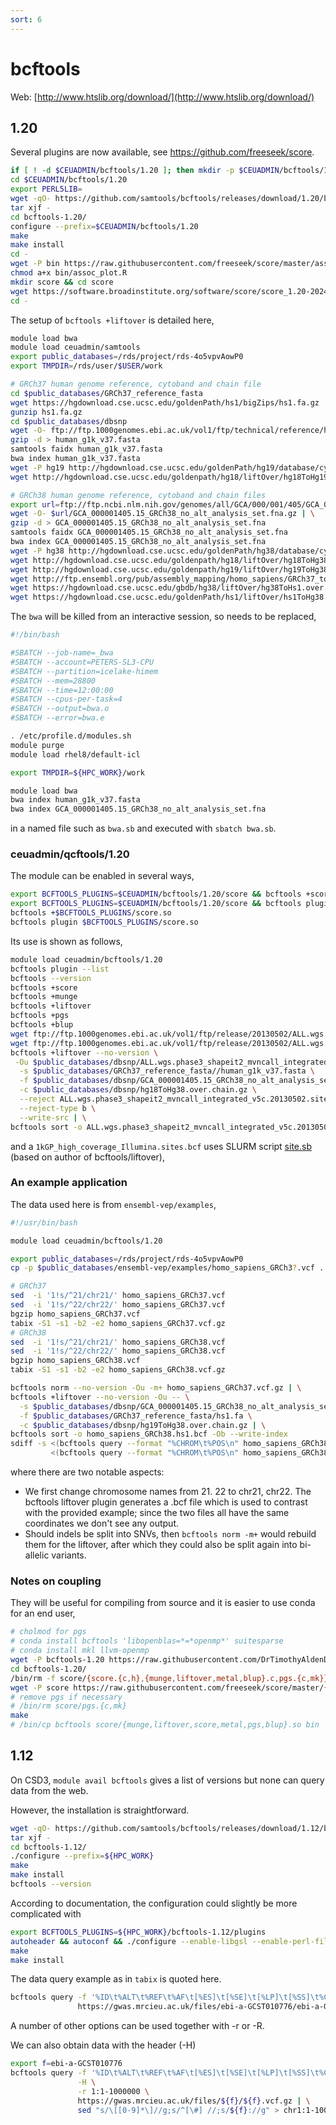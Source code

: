 ```yaml
---
sort: 6
---
```


# bcftools

Web: [http://www.htslib.org/download/](http://www.htslib.org/download/)

## 1.20

Several plugins are now available, see <https://github.com/freeseek/score>.

```bash
if [ ! -d $CEUADMIN/bcftools/1.20 ]; then mkdir -p $CEUADMIN/bcftools/1.20; fi
cd $CEUADMIN/bcftools/1.20
export PERL5LIB=
wget -qO- https://github.com/samtools/bcftools/releases/download/1.20/bcftools-1.20.tar.bz2 | \
tar xjf -
cd bcftools-1.20/
configure --prefix=$CEUADMIN/bcftools/1.20
make
make install
cd -
wget -P bin https://raw.githubusercontent.com/freeseek/score/master/assoc_plot.R
chmod a+x bin/assoc_plot.R
mkdir score && cd score
wget https://software.broadinstitute.org/software/score/score_1.20-20240505.zip
cd -
```

The setup of `bcftools +liftover` is detailed here,

```bash
module load bwa
module load ceuadmin/samtools
export public_databases=/rds/project/rds-4o5vpvAowP0
export TMPDIR=/rds/user/$USER/work

# GRCh37 human genome reference, cytoband and chain file
cd $public_databases/GRCh37_reference_fasta
wget https://hgdownload.cse.ucsc.edu/goldenPath/hs1/bigZips/hs1.fa.gz
gunzip hs1.fa.gz
cd $public_databases/dbsnp
wget -O- ftp://ftp.1000genomes.ebi.ac.uk/vol1/ftp/technical/reference/human_g1k_v37.fasta.gz | \
gzip -d > human_g1k_v37.fasta
samtools faidx human_g1k_v37.fasta
bwa index human_g1k_v37.fasta
wget -P hg19 http://hgdownload.cse.ucsc.edu/goldenPath/hg19/database/cytoBand.txt.gz
wget http://hgdownload.cse.ucsc.edu/goldenpath/hg18/liftOver/hg18ToHg19.over.chain.gz

# GRCh38 human genome reference, cytoband and chain files
export url=ftp://ftp.ncbi.nlm.nih.gov/genomes/all/GCA/000/001/405/GCA_000001405.15_GRCh38/seqs_for_alignment_pipelines.ucsc_ids
wget -O- $url/GCA_000001405.15_GRCh38_no_alt_analysis_set.fna.gz | \
gzip -d > GCA_000001405.15_GRCh38_no_alt_analysis_set.fna
samtools faidx GCA_000001405.15_GRCh38_no_alt_analysis_set.fna
bwa index GCA_000001405.15_GRCh38_no_alt_analysis_set.fna
wget -P hg38 http://hgdownload.cse.ucsc.edu/goldenPath/hg38/database/cytoBand.txt.gz
wget http://hgdownload.cse.ucsc.edu/goldenpath/hg18/liftOver/hg18ToHg38.over.chain.gz
wget http://hgdownload.cse.ucsc.edu/goldenpath/hg19/liftOver/hg19ToHg38.over.chain.gz
wget http://ftp.ensembl.org/pub/assembly_mapping/homo_sapiens/GRCh37_to_GRCh38.chain.gz
wget https://hgdownload.cse.ucsc.edu/gbdb/hg38/liftOver/hg38ToHs1.over.chain.gz
wget https://hgdownload.cse.ucsc.edu/goldenPath/hs1/liftOver/hs1ToHg38.over.chain.gz
```

The `bwa` will be killed from an interactive session, so needs to be replaced,

```bash
#!/bin/bash

#SBATCH --job-name=_bwa
#SBATCH --account=PETERS-SL3-CPU
#SBATCH --partition=icelake-himem
#SBATCH --mem=28800
#SBATCH --time=12:00:00
#SBATCH --cpus-per-task=4
#SBATCH --output=bwa.o
#SBATCH --error=bwa.e

. /etc/profile.d/modules.sh
module purge
module load rhel8/default-icl

export TMPDIR=${HPC_WORK}/work

module load bwa
bwa index human_g1k_v37.fasta
bwa index GCA_000001405.15_GRCh38_no_alt_analysis_set.fna
```

in a named file such as `bwa.sb` and executed with `sbatch bwa.sb`.

### ceuadmin/qcftools/1.20

The module can be enabled in several ways,

```bash
export BCFTOOLS_PLUGINS=$CEUADMIN/bcftools/1.20/score && bcftools +score
export BCFTOOLS_PLUGINS=$CEUADMIN/bcftools/1.20/score && bcftools plugin score
bcftools +$BCFTOOLS_PLUGINS/score.so
bcftools plugin $BCFTOOLS_PLUGINS/score.so
```

Its use is shown as follows,

```bash
module load ceuadmin/bcftools/1.20
bcftools plugin --list
bcftools --version
bcftools +score
bcftools +munge
bcftools +liftover
bcftools +pgs
bcftools +blup
wget ftp://ftp.1000genomes.ebi.ac.uk/vol1/ftp/release/20130502/ALL.wgs.phase3_shapeit2_mvncall_integrated_v5c.20130502.sites.vcf.gz
wget ftp://ftp.1000genomes.ebi.ac.uk/vol1/ftp/release/20130502/ALL.wgs.phase3_shapeit2_mvncall_integrated_v5c.20130502.sites.vcf.gz.tbi
bcftools +liftover --no-version \
 -Ou $public_databases/dbsnp/ALL.wgs.phase3_shapeit2_mvncall_integrated_v5c.20130502.sites.vcf.gz -- \
  -s $public_databases/GRCh37_reference_fasta//human_g1k_v37.fasta \
  -f $public_databases/dbsnp/GCA_000001405.15_GRCh38_no_alt_analysis_set.fna \
  -c $public_databases/dbsnp/hg18ToHg38.over.chain.gz \
  --reject ALL.wgs.phase3_shapeit2_mvncall_integrated_v5c.20130502.sites.reject.bcf \
  --reject-type b \
  --write-src | \
bcftools sort -o ALL.wgs.phase3_shapeit2_mvncall_integrated_v5c.20130502.sites.hg38.bcf -Ob --write-index
```

and a `1kGP_high_coverage_Illumina.sites.bcf` uses SLURM script [site.sb](files/site.sb) (based on author of bcftools/liftover),

### An example application

The data used here is from `ensembl-vep/examples`,

```bash
#!/usr/bin/bash

module load ceuadmin/bcftools/1.20

export public_databases=/rds/project/rds-4o5vpvAowP0
cp -p $public_databases/ensembl-vep/examples/homo_sapiens_GRCh3?.vcf .

# GRCh37
sed  -i '1!s/^21/chr21/' homo_sapiens_GRCh37.vcf
sed  -i '1!s/^22/chr22/' homo_sapiens_GRCh37.vcf
bgzip homo_sapiens_GRCh37.vcf
tabix -S1 -s1 -b2 -e2 homo_sapiens_GRCh37.vcf.gz
# GRCh38
sed  -i '1!s/^21/chr21/' homo_sapiens_GRCh38.vcf
sed  -i '1!s/^22/chr22/' homo_sapiens_GRCh38.vcf
bgzip homo_sapiens_GRCh38.vcf
tabix -S1 -s1 -b2 -e2 homo_sapiens_GRCh38.vcf.gz

bcftools norm --no-version -Ou -m+ homo_sapiens_GRCh37.vcf.gz | \
bcftools +liftover --no-version -Ou -- \
  -s $public_databases/dbsnp/GCA_000001405.15_GRCh38_no_alt_analysis_set.fna \
  -f $public_databases/GRCh37_reference_fasta/hs1.fa \
  -c $public_databases/dbsnp/hg19ToHg38.over.chain.gz | \
bcftools sort -o homo_sapiens_GRCh38.hs1.bcf -Ob --write-index
sdiff -s <(bcftools query --format "%CHROM\t%POS\n" homo_sapiens_GRCh38.hs1.bcf -r chr21) \
         <(bcftools query --format "%CHROM\t%POS\n" homo_sapiens_GRCh38.vcf.gz -r chr21)
```

where there are two notable aspects:

- We first change chromosome names from 21. 22 to chr21, chr22. The bcftools liftover plugin generates a .bcf file which is used to contrast with the provided example; since the two files all have the same coordinates we don't see any output.
- Should indels be split into SNVs, then `bcftools norm -m+` would rebuild them for the liftover, after which they could also be split again into bi-allelic variants.

### Notes on coupling

They will be useful for compiling from source and it is easier to use conda for an end user,

```bash
# cholmod for pgs
# conda install bcftools 'libopenblas=*=*openmp*' suitesparse
# conda install mkl llvm-openmp
wget -P bcftools-1.20 https://raw.githubusercontent.com/DrTimothyAldenDavis/SuiteSparse/stable/{SuiteSparse_config/SuiteSparse_config,CHOLMOD/Include/cholmod}.h
cd bcftools-1.20/
/bin/rm -f score/{score.{c,h},{munge,liftover,metal,blup}.c,pgs.{c,mk}}
wget -P score https://raw.githubusercontent.com/freeseek/score/master/{score.{c,h},{munge,liftover,metal,blup}.c,pgs.{c,mk}}
# remove pgs if necessary
# /bin/rm score/pgs.{c,mk}
make
# /bin/cp bcftools score/{munge,liftover,score,metal,pgs,blup}.so bin
```

## 1.12

On CSD3, `module avail bcftools` gives a list of versions but none can query data from the web.

However, the installation is straightforward.

```bash
wget -qO- https://github.com/samtools/bcftools/releases/download/1.12/bcftools-1.12.tar.bz2 | \
tar xjf -
cd bcftools-1.12/
./configure --prefix=${HPC_WORK}
make
make install
bcftools --version
```

According to documentation, the configuration could slightly be more complicated with

```bash
export BCFTOOLS_PLUGINS=${HPC_WORK}/bcftools-1.12/plugins
autoheader && autoconf && ./configure --enable-libgsl --enable-perl-filters --prefix=/usr/local/Cluster-Apps/ceuadmin/bcftools/1.12
make
make install
```

The data query example as in `tabix` is quoted here.

```bash
bcftools query -f '%ID\t%ALT\t%REF\t%AF\t[%ES]\t[%SE]\t[%LP]\t[%SS]\t%CHROM\t%POS\n' -r 1:1-1000000 \
               https://gwas.mrcieu.ac.uk/files/ebi-a-GCST010776/ebi-a-GCST010776.vcf.gz
```

A number of other options can be used together with -r or -R.

We can also obtain data with the header (-H)

```bash
export f=ebi-a-GCST010776
bcftools query -f '%ID\t%ALT\t%REF\t%AF\t[%ES]\t[%SE]\t[%LP]\t[%SS]\t%CHROM\t%POS\n' \
               -H \
               -r 1:1-1000000 \
               https://gwas.mrcieu.ac.uk/files/${f}/${f}.vcf.gz | \
               sed "s/\[[0-9]*\]//g;s/^[\#] //;s/${f}://g" > chr1:1-1000000.dat
```
